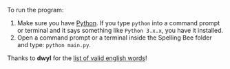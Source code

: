 To run the program:
1. Make sure you have [Python](https://www.python.org/downloads/). If you type `python` into a command prompt or terminal and it says something like `Python 3.x.x`, you have it installed.
2. Open a command prompt or a terminal inside the Spelling Bee folder and type: `python main.py`.

Thanks to **dwyl** for the [list of valid english words](https://github.com/dwyl/english-words/tree/master)! 
